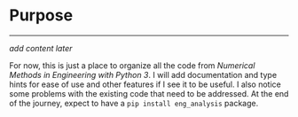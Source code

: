 # Purpose

---

*add content later*

For now, this is just a place to organize all the code from *Numerical Methods in Engineering with Python 3*. I will add
documentation and type hints for ease of use and other features if I see it to be useful. I also notice some problems
with the existing code that need to be addressed. At the end of the journey,
expect to have a `pip install eng_analysis` package.